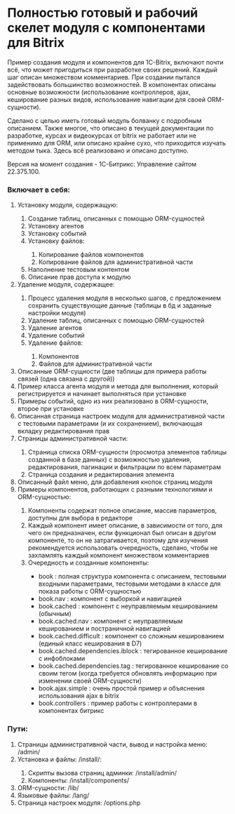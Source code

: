 <h1>Полностью готовый и рабочий скелет модуля с компонентами для Bitrix</h1>
<p>Пример создания модуля и компонентов для 1C-Bitrix, включают почти всё, что может пригодиться при разработке своих решений. Каждый шаг описан множеством комментариев. При создании пытался задействовать большинство возможностей. В компонентах описаны основные возможности (использование контроллеров, ajax, кеширование разных видов, использование навигации для своей ORM-сущности).</p>
<p>Сделано с целью иметь готовый модуль болванку с подробным описанием. Также многое, что описано в текущей документации по разработке, курсах и видеокурсах от bitrix не работает или не применимо для ORM, или описано крайне сухо, что приходится изучать методом тыка. Здесь всё реализовано и описано доступно.</p>
<p>Версия на момент создания - 1С-Битрикс: Управление сайтом 22.375.100.</p>
<h3>Включает в себя:</h3>
<ol>
    <li>Установку модуля, содержащую:</li>
    <ol>
        <li>Создание таблиц, описанных с помощью ORM-сущностей</li>
        <li>Установку агентов</li>
        <li>Установку событий</li>
        <li>Установку файлов:</li>
        <ol>
            <li>Копирование файлов компонентов</li>
            <li>Копирование файлов для административной части</li>
        </ol>
        <li>Наполнение тестовым контентом</li>
        <li>Описание прав доступа к модулю</li>
    </ol>
    <li>Удаление модуля, содержащее:</li>
    <ol>
        <li>Процесс удаления модуля в несколько шагов, с предложением сохранить существующие данные (таблицы в бд и заданные настройки модуля)</li>
        <li>Удаление таблиц, описанных с помощью ORM-сущностей</li>
        <li>Удаление агентов</li>
        <li>Удаление событий</li>
        <li>Удаление файлов:</li>
        <ol>
            <li>Компонентов</li>
            <li>Файлов для административной части</li>
        </ol>
    </ol>
    <li>Описанные ORM-сущности (две таблицы для примера работы связей (одна связана с другой))</li>
    <li>Пример класса агента модуля и метода для выполнения, который регистрируется и начинает выполняться при установке</li>
    <li>Примеры событий, одно из них реализовано в ORM-сущности, второе при установке</li>
    <li>Описанная страница настроек модуля для административной части с тестовыми параметрами (и их сохранением), включающая вкладку редактирования прав</li>
    <li>Страницы административной части:</li>
    <ol>
        <li>Страница списка ORM-сущности (просмотра элементов таблицы созданной в базе данных) с возможностью удаления, редактирования, пагинации и фильтрации по всем параметрам</li>
        <li>Страница создания и редактирования элемента</li>
    </ol>
    <li>Описанный файл меню, для добавления кнопок страниц модуля</li>
    <li>Примеры компонентов, работающих с разными технологиями и ORM-сущностью:</li>
    <ol>
        <li>Компоненты содержат полное описание, массив параметров, доступны для выбора в редакторе</li>
        <li>Каждый компонент имеет описание, в зависимости от того, для чего он предназначен, если функционал был описан в другом компоненте, то он не затрагивается, поэтому для изучения рекомендуется использовать очередность, сделано, чтобы не захламлять каждый компонент множеством комментариев</li>
        <li>Очередность и созданные компоненты:</li>
        <ul>
            <li>book : полная структура компонента с описанием, тестовыми входными параметрами, тестовыми методами в классе для показа работы с ORM-сущностью</li>
            <li>book.nav : компонент с выборкой и навигацией</li>
            <li>book.cached : компонент с неуправляемым кешированием (обычным)</li>
            <li>book.cached.nav : компонент с неуправляемым кешированием и постраничной навигацией</li>
            <li>book.cached.difficult : компонент со сложным кешированием (единый класс кеширования в D7)</li>
            <li>book.cached.dependencies.iblock : тегированное кеширование с инфоблоками</li>
            <li>book.cached.dependencies.tag : тегированное кеширование со своим тегом (когда требуется обновлять информацию при изменении своей ORM-сущности)</li>
            <li>book.ajax.simple : очень простой пример и объяснения использования ajax в bitrix</li>
            <li>book.controllers : пример работы с контроллерами в компонентах битрикс</li>
        </ul>
    </ol>
</ol>
<h3>Пути:</h3>
<ol>
    <li>Страницы административной части, вывод и настройка меню: /admin/</li>
    <li>Установка и файлы: /install/:</li>
    <ol>
        <li>Скрипты вызова страниц админки: /install/admin/</li>
        <li>Компоненты: /install/components/</li>
    </ol>
    <li>ORM-сущности: /lib/</li>
    <li>Языковые файлы: /lang/</li>
    <li>Страница настроек модуля: /options.php</li>
</ol>